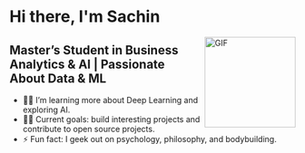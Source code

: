 # Hi there, I'm Sachin 

<img align="right" alt="GIF" height="160px" src="https://media.giphy.com/media/du3J3cXyzhj75IOgvA/giphy.gif" />

## Master’s Student in Business Analytics & AI | Passionate About Data & ML

- 👨‍💻 I’m learning more about Deep Learning and exploring AI.
- 💪🏼 Current goals: build interesting projects and contribute to open source projects.
- ⚡ Fun fact: I geek out on psychology, philosophy, and bodybuilding.


